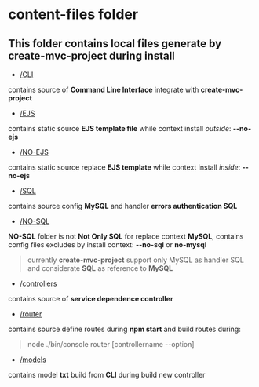 # content-files folder

## This folder contains local files generate by **create-mvc-project** during install

- [/CLI](https://github.com/Orivoir/create-mvc-project/tree/master/lib/build-files/content-files/CLI)

contains source of **Command Line Interface** integrate with **create-mvc-project**


- [/EJS](https://github.com/Orivoir/create-mvc-project/tree/master/lib/build-files/content-files/EJS)

contains static source **EJS template file** while context install *outside*: **--no-ejs**


- [/NO-EJS](https://github.com/Orivoir/create-mvc-project/tree/master/lib/build-files/content-files/NO-EJS)

contains static source replace **EJS template** while context install *inside*: **--no-ejs**


- [/SQL](https://github.com/Orivoir/create-mvc-project/tree/master/lib/build-files/content-files/SQL)

contains source config **MySQL** and handler **errors authentication SQL**

- [/NO-SQL](https://github.com/Orivoir/create-mvc-project/tree/master/lib/build-files/content-files/NO-SQL)

**NO-SQL** folder is not **Not Only SQL** for replace context **MySQL**,
contains config files excludes by install context: **--no-sql** or **no-mysql**

> currently **create-mvc-project** support only MySQL as handler SQL and considerate **SQL** as reference to **MySQL**


- [/controllers](https://github.com/Orivoir/create-mvc-project/tree/master/lib/build-files/content-files/controllers)

contains source of **service dependence controller**


- [/router](https://github.com/Orivoir/create-mvc-project/tree/master/lib/build-files/content-files/router)

contains source define routes during **npm start** and build routes
during:

> node ./bin/console router [controllername --option]


- [/models](https://github.com/Orivoir/create-mvc-project/tree/master/lib/build-files/content-files/models)

contains model **txt** build from **CLI** during build new controller
